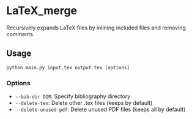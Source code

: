 # LaTeX_merge

Recursively expands LaTeX files by inlining included files and removing comments.

## Usage

```python main.py input.tex output.tex [options]```

### Options

- `--bib-dir DIR`: Specify bibliography directory
- `--delete-tex`: Delete other .tex files (keeps by default)
- `--delete-unused-pdf`: Delete unused PDF files (keeps all by default)
